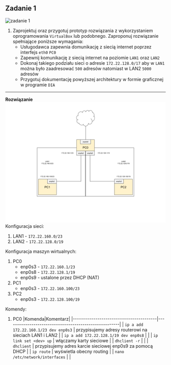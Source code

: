 Zadanie 1
---------

![zadanie 1](zadanie-1.svg)

1. Zaprojektuj oraz przygotuj prototyp rozwiązania z wykorzystaniem oprogramowania ``VirtualBox`` lub podobnego. 
Zaproponuj rozwiązanie spełniające poniższe wymagania:
   * Usługodawca zapewnia domunikację z siecią internet poprzez interfejs ``eth0`` ``PC0``
   * Zapewnij komunikację z siecią internet na poziomie ``LAN1`` oraz ``LAN2``
   * Dokonaj takiego podziału sieci o adresie ``172.22.128.0/17`` aby w ``LAN1`` można było zaadresować ``500`` adresów natomiast w LAN2 ``5000`` adresów    
   * Przygotuj dokumentację powyższej architektury w formie graficznej w programie ``DIA``
 
---------
**Rozwiązanie**
![network image](network.png)
Konfiguracja sieci:
1. LAN1 - ``172.22.160.0/23``
2. LAN2 - ``172.22.128.0/19``

Konfiguracja maszyn wirtualnych:
1. PC0
    * enp0s3 - ``172.22.160.1/23``
    * enp0s8 - ``172.22.128.1/19``
    * enp0s9 - ustalone przez DHCP (NAT)
2. PC1
    * enp0s3 - ``172.22.160.100/23``
3. PC2
    * enp0s3 - ``172.22.128.100/19``
  
Komendy:
1. PC0
  |Komenda|Komentarz|
  |-----------------------------------------|-------------------------------------------------------|
  | ``ip a add 172.22.160.1/23 dev enp0s3`` | przypisujemy adresy routerowi na sieciach LAN1 i LAN2 |
  | ``ip a add 172.22.128.1/19 dev enp0s8`` | |
  | ``ip link set <dev> up`` | włączamy karty sieciowe |
  | ``dhclient -r`` | |
  | ``dhclient`` | przypisujemy adres karcie sieciowej enp0s9 za pomocą DHCP |
  | ``ip route`` | wyświetla obecny routing |
  | ``nano /etc/network/interfaces`` | |
